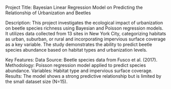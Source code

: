 Project Title:
Bayesian Linear Regression Model on Predicting the Relationship of Urbanization and Beetles

Description:
This project investigates the ecological impact of urbanization on beetle species richness using Bayesian and Poisson regression models. It utilizes data collected from 13 sites in New York City, categorizing habitats as urban, suburban, or rural and incorporating impervious surface coverage as a key variable. The study demonstrates the ability to predict beetle species abundance based on habitat types and urbanization levels.

Key Features:
Data Source: Beetle species data from Fusco et al. (2017).
Methodology: Poisson regression model applied to predict species abundance.
Variables: Habitat type and impervious surface coverage.
Results: The model shows a strong predictive relationship but is limited by the small dataset size (N=15).
